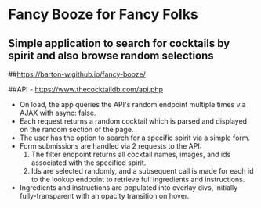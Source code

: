 # Fancy Booze for Fancy Folks

## Simple application to search for cocktails by spirit and also browse random selections

##https://barton-w.github.io/fancy-booze/

##API - https://www.thecocktaildb.com/api.php

* On load, the app queries the API's random endpoint multiple times via AJAX with async: false.
* Each request returns a random cocktail which is parsed and displayed on the random section of the page.
* The user has the option to search for a specific spirit via a simple form.
* Form submissions are handled via 2 requests to the API:
  1. The filter endpoint returns all cocktail names, images, and ids associated with the specified spirit.
  2. Ids are selected randomly, and a subsequent call is made for each id to the lookup endpoint to retrieve full ingredients and instructions.
* Ingredients and instructions are populated into overlay divs, initially fully-transparent with an opacity transition on hover.
